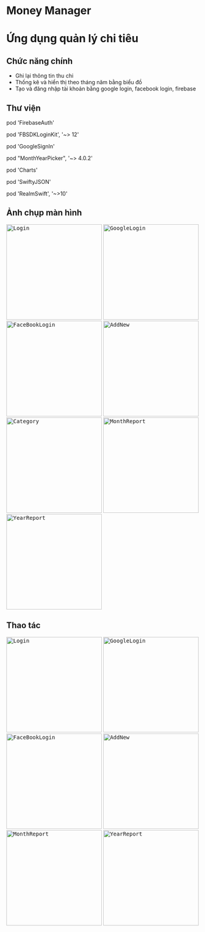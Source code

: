 # Money Manager
#  Ứng dụng quản lý chi tiêu



## Chức năng chính
- Ghi lại thông tin thu chi 
- Thống kê và hiển thị theo tháng năm bằng biểu đồ 
- Tạo và đăng nhập tài khoản bằng google login, facebook login, firebase


## Thư viện
pod 'FirebaseAuth'

pod 'FBSDKLoginKit', '~> 12'

pod 'GoogleSignIn'

pod "MonthYearPicker", '~> 4.0.2'

pod 'Charts'

pod 'SwiftyJSON'

pod 'RealmSwift', '~>10'
 ## Ảnh chụp màn hình

 <kbd><img src="Money Manager/Demo/Image/Login.png" alt="Login" width="250"/></kbd> 
 <kbd><img src="Money Manager/Demo/Image/GoogleLogin.png" alt="GoogleLogin" width="250"/></kbd> 
 <kbd><img src="Money Manager/Demo/Image/FaceBookLogin.png" alt="FaceBookLogin" width="250"/></kbd> 
 <kbd><img src="Money Manager/Demo/Image/AddNew.png" alt="AddNew" width="250"/></kbd> 
 <kbd><img src="Money Manager/Demo/Image/Category.png" alt="Category" width="250"/></kbd> 
 <kbd><img src="Money Manager/Demo/Image/MonthReport.png" alt="MonthReport" width="250"/></kbd> 
 <kbd><img src="Money Manager/Demo/Image/YearReport.png" alt="YearReport" width="250"/></kbd> 
 


## Thao tác


<kbd><img src="Money Manager/Demo/Gif/Login.gif" alt="Login" width="250"/></kbd> 
<kbd><img src="Money Manager/Demo/Gif/GoogleLogin.gif" alt="GoogleLogin" width="250"/></kbd> 
<kbd><img src="Money Manager/Demo/Gif/FaceBookLogin.gif" alt="FaceBookLogin" width="250"/></kbd> 
<kbd><img src="Money Manager/Demo/Gif/AddNew.gif" alt="AddNew" width="250"/></kbd> 
<kbd><img src="Money Manager/Demo/Gif/MonthReport.gif" alt="MonthReport" width="250"/></kbd> 
<kbd><img src="Money Manager/Demo/Gif/YearReport.gif" alt="YearReport" width="250"/></kbd> 
